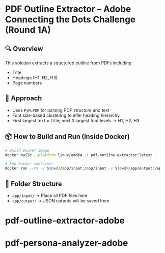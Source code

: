 # PDF Outline Extractor – Adobe Connecting the Dots Challenge (Round 1A)

## 🔍 Overview
This solution extracts a structured outline from PDFs including:
- Title
- Headings (H1, H2, H3)
- Page numbers

## 🧠 Approach
- Uses `PyMuPDF` for parsing PDF structure and text
- Font size-based clustering to infer heading hierarchy
- First largest text = Title; next 3 largest font levels → H1, H2, H3

## 📦 How to Build and Run (Inside Docker)
```bash
# Build Docker image
docker build --platform linux/amd64 -t pdf-outline-extractor:latest .

# Run Docker container
docker run --rm -v $(pwd)/app/input:/app/input -v $(pwd)/app/output:/app/output --network none pdf-outline-extractor:latest
```

## 📁 Folder Structure
- `app/input/` → Place all PDF files here
- `app/output/` → JSON outputs will be saved here
# pdf-outline-extractor-adobe
# pdf-persona-analyzer-adobe
